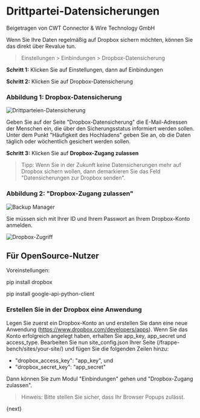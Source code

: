 # Drittpartei-Datensicherungen
<span class="text-muted contributed-by">Beigetragen von CWT Connector & Wire Technology GmbH</span>

Wenn Sie Ihre Daten regelmäßig auf Dropbox sichern möchten, können Sie das direkt über Revalue tun.

> Einstellungen > Einbindungen > Dropbox-Datensicherung

**Schritt 1:** Klicken Sie auf Einstellungen, dann auf Einbindungen

**Schritt 2:** Klicken Sie auf Dropbox-Datensicherung

### Abbildung 1: Dropbox-Datensicherung

![Drittparteien-Datensicherung]({{docs_base_url}}/assets/old_images/erpnext/third-party-backups.png)

Geben Sie auf der Seite "Dropbox-Datensicherung" die E-Mail-Adressen der Menschen ein, die über den Sicherungsstatus informiert werden sollen. Unter dem Punkt "Häufigkeit des Hochladens" geben Sie an, ob die Daten täglich oder wöchentlich gesichert werden sollen.

**Schritt 3:** Klicken Sie auf **Dropbox-Zugang zulassen**

> Tipp: Wenn Sie in der Zukunft keine Datensicherungen mehr auf Dropbox sichern wollen, dann demarkieren Sie das Feld "Datensicherungen zur Dropbox senden".

### Abbildung 2: "Dropbox-Zugang zulassen"

![Backup Manager]({{docs_base_url}}/assets/old_images/erpnext/backup-manager.png)

Sie müssen sich mit Ihrer ID und Ihrem Passwort an Ihrem Dropbox-Konto anmelden.

![Dropbox-Zugriff]({{docs_base_url}}/assets/old_images/erpnext/dropbox-access.png)

## Für OpenSource-Nutzer

Voreinstellungen:

pip install dropbox

pip install google-api-python-client

### Erstellen Sie in der Dropbox eine Anwendung

Legen Sie zuerst ein Dropbox-Konto an und erstellen Sie dann eine neue Anwendung (https://www.dropbox.com/developers/apps). Wenn Sie das Konto erfolgreich angelegt haben, erhalten Sie app_key, app_secret und access_type. Bearbeiten Sie nun site_config.json Ihrer Seite (/frappe-bench/sites/your-site/) und fügen Sie die folgenden Zeilen hinzu: 

* "dropbox_access_key": "app_key", und
* "dropbox_secret_key": "app_secret"

Dann können Sie zum Modul "Einbindungen" gehen und "Dropbox-Zugang zulassen".

> Hinweis: Bitte stellen Sie sicher, dass Ihr Browser Popups zulässt.

{next}
